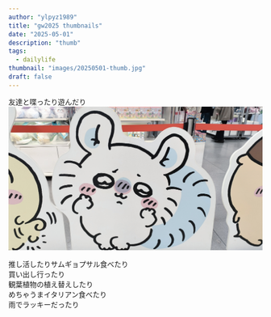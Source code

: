 ```yaml
---
author: "ylpyz1989"
title: "gw2025 thumbnails"
date: "2025-05-01"
description: "thumb"
tags:
  - dailylife
thumbnail: "images/20250501-thumb.jpg"
draft: false
---
```


友達と喋ったり遊んだり  
![4/26](/static/images/20250501.jpg)  

推し活したりサムギョプサル食べたり  
買い出し行ったり  
観葉植物の植え替えしたり  
めちゃうまイタリアン食べたり  
雨でラッキーだったり
